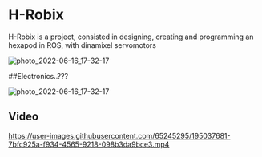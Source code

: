 # H-Robix

H-Robix is a project, consisted in designing, creating and programming an hexapod in ROS, with dinamixel servomotors

![photo_2022-06-16_17-32-17](https://user-images.githubusercontent.com/65245295/195049259-039b3ba3-06bd-4a9c-95d8-c9cb65a84974.png)


##Electronics..??? 

![photo_2022-06-16_17-32-17](https://user-images.githubusercontent.com/65245295/195042214-4a74e2d0-e675-492b-ab1c-ae6d6c41fe4d.jpg)


## Video
https://user-images.githubusercontent.com/65245295/195037681-7bfc925a-f934-4565-9218-098b3da9bce3.mp4



